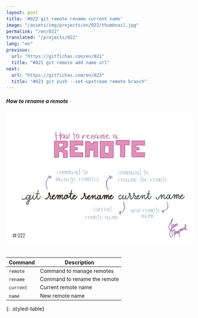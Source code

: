 ```yaml
---
layout: post
title: '#022 git remote rename current name'
image: "/assets/img/projects/en/022/thumbnail.jpg"
permalink: "/en/022"
translated: "/projects/022"
lang: "en"
previous:
  url: "https://gitfichas.com/en/021"
  title: "#021 git remote add name url"
next:
  url: "https://gitfichas.com/en/023"
  title: "#023 git push --set-upstream remote branch"
---
```

##### How to rename a remote

<img alt="Use the command 'git remote rename current new' to rename a pre-existing remote" src="/assets/img/projects/en/022/full.jpg"><br><br>

| Command | Description |
|---------|-------------|
| `remote` | Command to manage remotes |
| `rename` | Command to rename the remote |
| `current` | Current remote name |
| `name` | New remote name |
{: .styled-table}
